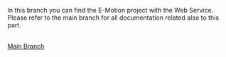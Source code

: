 
In this branch you can find the E-Motion project with the Web Service.
Please refer to the main branch for all documentation related also to this part.<br><br>

[Main Branch](https://github.com/DaddaRev/E-Motion-App)

